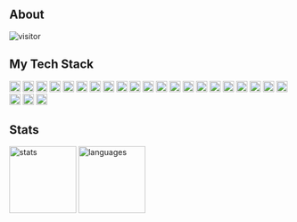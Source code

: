 
## About

  <!-- <h2>
    <center>
      <a href="https://dongbizhen.com">博客</a> |
      <a href="https://juejin.cn/user/3808364011458759">掘金</a> |
      <a href="https://dongbizhen.com/about/">About</a>
    </center>
  </h2> -->
  <!-- <p>kyle，中国杭州</p>
  <p>涉猎跨端技术方向，前端工程化，前端性能优化，小程序框架</p> -->

![visitor](https://visitor-badge.laobi.icu/badge?page_id=yhtml5.yhtml5.README.md)

<!--   <h2>
    <a href="https://dongbizhen.com">Welcome to Beezen's blog</a>
  </h2>
  <div>
    <ul>
     <li>
        <a
          href="https://dongbizhen.com/categories/%E8%B7%A8%E7%AB%AF%E5%BC%80%E5%8F%91/"
          >🙏 跨端开发</a
        >
      </li>
      <li>
        <a href="https://dongbizhen.com/categories/Taro/"
          >🙏 Taro</a
        >
      </li>
      <li>
        <a href="https://dongbizhen.com/categories/GMU/"
          >🙏 GMU</a
        >
      </li>
      <li>
        <a
          href="https://dongbizhen.com/categories/Nucm/"
          >🙏 Nucm</a
        >
      </li>
      <li>
        <a
          href="https://dongbizhen.com/categories/%E5%9F%8B%E7%82%B9/"
          >🙏 埋点</a
        >
      </li>
      <li>
        <a
          href="https://dongbizhen.com/categories/javascript/"
          >🙏 Javascript</a
        >
      </li>
    </ul>
  </div> -->

## My Tech Stack

<div class='stack'>

<img height="20px" alt="HTML5" src="https://img.shields.io/badge/html5-%23E34F26.svg?style=for-the-badge&logo=html5&logoColor=white"/>
<img height="20px" alt="CSS3" src="https://img.shields.io/badge/css3-%231572B6.svg?style=for-the-badge&logo=css3&logoColor=white"/>
<img height="20px" alt="JavaScript" src="https://img.shields.io/badge/javascript-%23323330.svg?style=for-the-badge&logo=javascript&logoColor=%23F7DF1E"/>
<img height="20px" alt="TypeScript" src="https://img.shields.io/badge/typescript-%23007ACC.svg?style=for-the-badge&logo=typescript&logoColor=white"/>

<img height="20px" alt="React" src="https://img.shields.io/badge/react-%2320232a.svg?style=for-the-badge&logo=react&logoColor=%2361DAFB"/>
<img height="20px" alt="Vuejs" src="https://img.shields.io/badge/vuejs-%2335495e.svg?style=for-the-badge&logo=vuedotjs&logoColor=%234FC08D"/>
<img height="20px" alt="Redux" src="https://img.shields.io/badge/redux-%23593d88.svg?style=for-the-badge&logo=redux&logoColor=white"/>
<img height="20px" alt="Taro" src="https://img.shields.io/badge/Taro-%23007ACC.svg?style=for-the-badge&logo=react&logoColor=white"/>

<img height="20px" alt="NodeJS" src="https://img.shields.io/badge/node.js-6DA55F?style=for-the-badge&logo=node.js&logoColor=white"/>
<img height="20px" alt="NPM" src="https://img.shields.io/badge/NPM-%23CB3837.svg?style=for-the-badge&logo=npm&logoColor=white"/>
<img height="20px" alt="Webpack" src="https://img.shields.io/badge/webpack-%238DD6F9.svg?style=for-the-badge&logo=webpack&logoColor=black"/>
<img height="20px" alt="RollupJS" src="https://img.shields.io/badge/RollupJS-ef3335?style=for-the-badge&logo=rollup.js&logoColor=white"/>
<img height="20px" alt="Gulp" src="https://img.shields.io/badge/GULP-%23CF4647.svg?style=for-the-badge&logo=gulp&logoColor=white"/>
<img height="20px" alt="ESLint" src="https://img.shields.io/badge/ESLint-4B3263?style=for-the-badge&logo=eslint&logoColor=white"/>
<img height="20px" alt="SASS" src="https://img.shields.io/badge/SASS-hotpink.svg?style=for-the-badge&logo=SASS&logoColor=white"/>
<img height="20px" alt="postcss" src="https://img.shields.io/badge/postcss-DD3A0A?style=for-the-badge&logo=postcss&logoColor=white"/>
<img height="20px" alt="Less" src="https://img.shields.io/badge/less-2B4C80?style=for-the-badge&logo=less&logoColor=white"/>
<img height="20px" alt="Jest" src="https://img.shields.io/badge/-jest-%23C21325?style=for-the-badge&logo=jest&logoColor=white"/>

<img height="20px" alt="Nginx" src="https://img.shields.io/badge/nginx-%23009639.svg?style=for-the-badge&logo=nginx&logoColor=white"/>
<img height="20px" alt="Git" src="https://img.shields.io/badge/git-%23F05033.svg?style=for-the-badge&logo=git&logoColor=white"/>
<img height="20px" alt="ShellScript" src="https://img.shields.io/badge/shell_script-%23121011.svg?style=for-the-badge&logo=gnu-bash&logoColor=white"/>
<img height="20px" alt="Express" src="https://img.shields.io/badge/express.js-%23404d59.svg?style=for-the-badge&logo=express&logoColor=%2361DAFB"/>
<img height="20px" alt="MongoDB" src="https://img.shields.io/badge/MongoDB-%234ea94b.svg?style=for-the-badge&logo=mongodb&logoColor=white"/>
<img height="20px" alt="Docker" src="https://img.shields.io/badge/docker-%230db7ed.svg?style=for-the-badge&logo=docker&logoColor=white"/>

</div>

## Stats

<img alt="stats" height="120px" src="https://github-readme-stats.vercel.app/api?username=yhtml5&theme=light&show_icons=true&include_all_commits=true)"/>
<img alt="languages" height="120px" src="https://github-readme-stats.vercel.app/api/top-langs/?username=yhtml5&layout=compact&theme=light)"/>

<!-- https://github.com/Ileriayo/markdown-badges -->
<!-- https://github.com/alexandresanlim/Badges4-README.md-Profile -->

